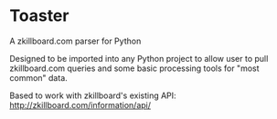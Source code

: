 Toaster
=======

A zkillboard.com parser for Python

Designed to be imported into any Python project to allow user to pull zkillboard.com queries and some basic processing tools for "most common" data.

Based to work with zkillboard's existing API: http://zkillboard.com/information/api/
